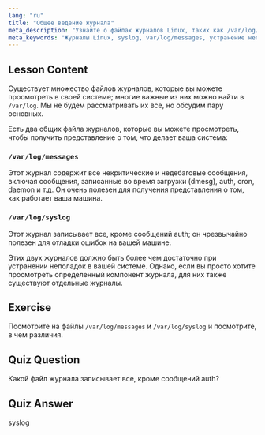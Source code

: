 ```yaml
---
lang: "ru"
title: "Общее ведение журнала"
meta_description: "Узнайте о файлах журналов Linux, таких как /var/log/messages и syslog. Поймите их различия для эффективного устранения неполадок в системе. Начните свой путь в Linux!"
meta_keywords: "Журналы Linux, syslog, var/log/messages, устранение неполадок Linux, Linux для начинающих, руководство по Linux, системные журналы"
---
```


## Lesson Content

Существует множество файлов журналов, которые вы можете просмотреть в своей системе; многие важные из них можно найти в `/var/log`. Мы не будем рассматривать их все, но обсудим пару основных.

Есть два общих файла журналов, которые вы можете просмотреть, чтобы получить представление о том, что делает ваша система:

### `/var/log/messages`

Этот журнал содержит все некритические и недебаговые сообщения, включая сообщения, записанные во время загрузки (dmesg), auth, cron, daemon и т.д. Он очень полезен для получения представления о том, как работает ваша машина.

### `/var/log/syslog`

Этот журнал записывает все, кроме сообщений auth; он чрезвычайно полезен для отладки ошибок на вашей машине.

Этих двух журналов должно быть более чем достаточно при устранении неполадок в вашей системе. Однако, если вы просто хотите просмотреть определенный компонент журнала, для них также существуют отдельные журналы.

## Exercise

Посмотрите на файлы `/var/log/messages` и `/var/log/syslog` и посмотрите, в чем различия.

## Quiz Question

Какой файл журнала записывает все, кроме сообщений auth?

## Quiz Answer

syslog
